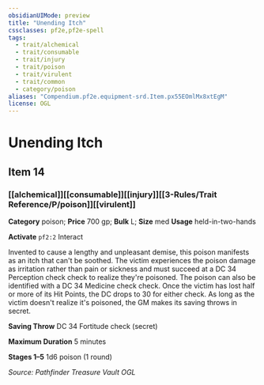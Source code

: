 ```yaml
---
obsidianUIMode: preview
title: "Unending Itch"
cssclasses: pf2e,pf2e-spell
tags:
  - trait/alchemical
  - trait/consumable
  - trait/injury
  - trait/poison
  - trait/virulent
  - trait/common
  - category/poison
aliases: "Compendium.pf2e.equipment-srd.Item.px55EOmlMx8xtEgM"
license: OGL
---
```

# Unending Itch
## Item 14
### [[alchemical]][[consumable]][[injury]][[3-Rules/Trait Reference/P/poison]][[virulent]]

**Category** poison; 
**Price** 700 gp; 
**Bulk** L; **Size** med
**Usage** held-in-two-hands

**Activate** `pf2:2` Interact

Invented to cause a lengthy and unpleasant demise, this poison manifests as an itch that can't be soothed. The victim experiences the poison damage as irritation rather than pain or sickness and must succeed at a DC 34 Perception check check to realize they're poisoned. The poison can also be identified with a DC 34 Medicine check check. Once the victim has lost half or more of its Hit Points, the DC drops to 30 for either check. As long as the victim doesn't realize it's poisoned, the GM makes its saving throws in secret.

**Saving Throw** DC 34 Fortitude check (secret)

**Maximum Duration** 5 minutes

**Stages 1–5** 1d6 poison (1 round)

*Source: Pathfinder Treasure Vault*
*OGL*